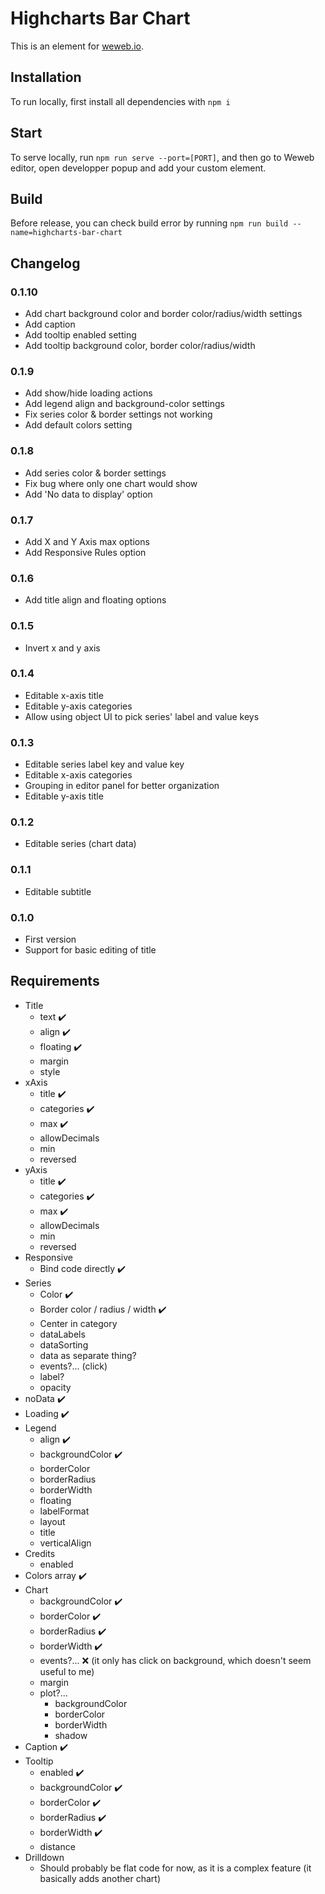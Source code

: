 # Highcharts Bar Chart

This is an element for [weweb.io](https://www.weweb.io/).

## Installation

To run locally, first install all dependencies with `npm i`

## Start

To serve locally, run `npm run serve --port=[PORT]`, and then go to Weweb editor, open developper popup and add your custom element.

## Build

Before release, you can check build error by running `npm run build --name=highcharts-bar-chart`

## Changelog

### 0.1.10

- Add chart background color and border color/radius/width settings
- Add caption
- Add tooltip enabled setting
- Add tooltip background color, border color/radius/width

### 0.1.9

- Add show/hide loading actions
- Add legend align and background-color settings
- Fix series color & border settings not working
- Add default colors setting

### 0.1.8

- Add series color & border settings
- Fix bug where only one chart would show
- Add 'No data to display' option

### 0.1.7

- Add X and Y Axis max options
- Add Responsive Rules option

### 0.1.6

- Add title align and floating options

### 0.1.5

- Invert x and y axis

### 0.1.4

- Editable x-axis title
- Editable y-axis categories
- Allow using object UI to pick series' label and value keys

### 0.1.3

- Editable series label key and value key
- Editable x-axis categories
- Grouping in editor panel for better organization
- Editable y-axis title

### 0.1.2

- Editable series (chart data)

### 0.1.1

- Editable subtitle

### 0.1.0

- First version
- Support for basic editing of title

## Requirements

- Title
  - text ✔️
  - align ✔️
  - floating ✔️
  - margin
  - style
- xAxis
  - title ✔️
  - categories ✔️
  - max ✔️
  - allowDecimals
  - min
  - reversed
- yAxis
  - title ✔️
  - categories ✔️
  - max ✔️
  - allowDecimals
  - min
  - reversed
- Responsive
  - Bind code directly ✔️
- Series
  - Color ✔️
  - Border color / radius / width ✔️
  - Center in category
  - dataLabels
  - dataSorting
  - data as separate thing?
  - events?... (click)
  - label?
  - opacity
- noData ✔️
- Loading ✔️
- Legend
  - align ✔️
  - backgroundColor ✔️
  - borderColor
  - borderRadius
  - borderWidth
  - floating
  - labelFormat
  - layout
  - title
  - verticalAlign
- Credits
  - enabled
- Colors array ✔️
- Chart
  - backgroundColor ✔️
  - borderColor ✔️
  - borderRadius ✔️
  - borderWidth ✔️
  - events?... ❌ (it only has click on background, which doesn't seem useful to me)
  - margin
  - plot?...
    - backgroundColor
    - borderColor
    - borderWidth
    - shadow
- Caption ✔️
- Tooltip
  - enabled ✔️
  - backgroundColor ✔️
  - borderColor ✔️
  - borderRadius ✔️
  - borderWidth ✔️
  - distance
- Drilldown
  - Should probably be flat code for now, as it is a complex feature (it basically adds another chart)
